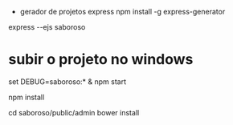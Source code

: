 
- gerador de projetos express
npm install -g express-generator

express --ejs saboroso


# subir o projeto no windows
set DEBUG=saboroso:* & npm start


npm install

cd saboroso/public/admin 
bower install
